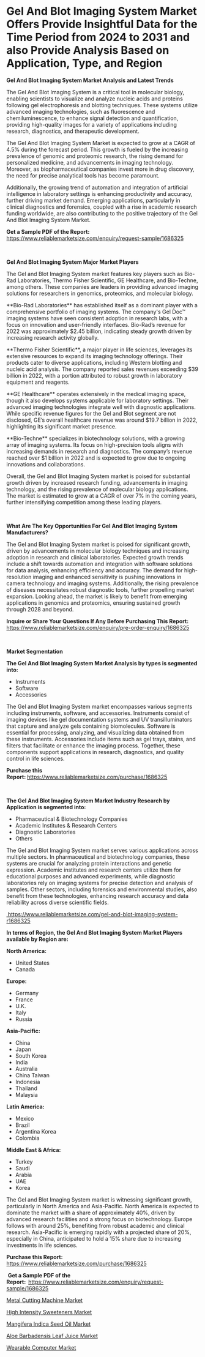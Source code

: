 <p><h1>Gel And Blot Imaging System Market Offers Provide Insightful Data for the Time Period from 2024 to 2031 and also Provide Analysis Based on Application, Type, and Region</h1></p><p><strong>Gel And Blot Imaging System Market Analysis and Latest Trends</strong></p>
<p><p>The Gel And Blot Imaging System is a critical tool in molecular biology, enabling scientists to visualize and analyze nucleic acids and proteins following gel electrophoresis and blotting techniques. These systems utilize advanced imaging technologies, such as fluorescence and chemiluminescence, to enhance signal detection and quantification, providing high-quality images for a variety of applications including research, diagnostics, and therapeutic development.</p><p>The Gel And Blot Imaging System Market is expected to grow at a CAGR of 4.5% during the forecast period. This growth is fueled by the increasing prevalence of genomic and proteomic research, the rising demand for personalized medicine, and advancements in imaging technology. Moreover, as biopharmaceutical companies invest more in drug discovery, the need for precise analytical tools has become paramount. </p><p>Additionally, the growing trend of automation and integration of artificial intelligence in laboratory settings is enhancing productivity and accuracy, further driving market demand. Emerging applications, particularly in clinical diagnostics and forensics, coupled with a rise in academic research funding worldwide, are also contributing to the positive trajectory of the Gel And Blot Imaging System Market.</p></p>
<p><strong>Get a Sample PDF of the Report:&nbsp;</strong> <a href="https://www.reliablemarketsize.com/enquiry/request-sample/1686325?utm_campaign=973&utm_medium=2&utm_source=Github&utm_content=ia&utm_term=17122024&utm_id=gel-and-blot-imaging-system">https://www.reliablemarketsize.com/enquiry/request-sample/1686325</a></p>
<p>&nbsp;</p>
<p><strong>Gel And Blot Imaging System Major Market Players</strong></p>
<p><p>The Gel and Blot Imaging System market features key players such as Bio-Rad Laboratories, Thermo Fisher Scientific, GE Healthcare, and Bio-Techne, among others. These companies are leaders in providing advanced imaging solutions for researchers in genomics, proteomics, and molecular biology.</p><p>**Bio-Rad Laboratories** has established itself as a dominant player with a comprehensive portfolio of imaging systems. The company's Gel Doc™ imaging systems have seen consistent adoption in research labs, with a focus on innovation and user-friendly interfaces. Bio-Rad’s revenue for 2022 was approximately $2.45 billion, indicating steady growth driven by increasing research activity globally.</p><p>**Thermo Fisher Scientific**, a major player in life sciences, leverages its extensive resources to expand its imaging technology offerings. Their products cater to diverse applications, including Western blotting and nucleic acid analysis. The company reported sales revenues exceeding $39 billion in 2022, with a portion attributed to robust growth in laboratory equipment and reagents.</p><p>**GE Healthcare** operates extensively in the medical imaging space, though it also develops systems applicable for laboratory settings. Their advanced imaging technologies integrate well with diagnostic applications. While specific revenue figures for the Gel and Blot segment are not disclosed, GE’s overall healthcare revenue was around $19.7 billion in 2022, highlighting its significant market presence.</p><p>**Bio-Techne** specializes in biotechnology solutions, with a growing array of imaging systems. Its focus on high-precision tools aligns with increasing demands in research and diagnostics. The company’s revenue reached over $1 billion in 2022 and is expected to grow due to ongoing innovations and collaborations.</p><p>Overall, the Gel and Blot Imaging System market is poised for substantial growth driven by increased research funding, advancements in imaging technology, and the rising prevalence of molecular biology applications. The market is estimated to grow at a CAGR of over 7% in the coming years, further intensifying competition among these leading players.</p></p>
<p>&nbsp;</p>
<p><strong>What Are The Key Opportunities For Gel And Blot Imaging System Manufacturers?</strong></p>
<p><p>The Gel and Blot Imaging System market is poised for significant growth, driven by advancements in molecular biology techniques and increasing adoption in research and clinical laboratories. Expected growth trends include a shift towards automation and integration with software solutions for data analysis, enhancing efficiency and accuracy. The demand for high-resolution imaging and enhanced sensitivity is pushing innovations in camera technology and imaging systems. Additionally, the rising prevalence of diseases necessitates robust diagnostic tools, further propelling market expansion. Looking ahead, the market is likely to benefit from emerging applications in genomics and proteomics, ensuring sustained growth through 2028 and beyond.</p></p>
<p><strong>Inquire or Share Your Questions If Any Before Purchasing This Report:</strong> <a href="https://www.reliablemarketsize.com/enquiry/pre-order-enquiry/1686325?utm_campaign=973&utm_medium=2&utm_source=Github&utm_content=ia&utm_term=17122024&utm_id=gel-and-blot-imaging-system">https://www.reliablemarketsize.com/enquiry/pre-order-enquiry/1686325</a></p>
<p>&nbsp;</p>
<p><strong>Market Segmentation</strong></p>
<p><strong>The Gel And Blot Imaging System Market Analysis by types is segmented into:</strong></p>
<p><ul><li>Instruments</li><li>Software</li><li>Accessories</li></ul></p>
<p><p>The Gel and Blot Imaging System market encompasses various segments including instruments, software, and accessories. Instruments consist of imaging devices like gel documentation systems and UV transilluminators that capture and analyze gels containing biomolecules. Software is essential for processing, analyzing, and visualizing data obtained from these instruments. Accessories include items such as gel trays, stains, and filters that facilitate or enhance the imaging process. Together, these components support applications in research, diagnostics, and quality control in life sciences.</p></p>
<p><strong>Purchase this Report:&nbsp;</strong><a href="https://www.reliablemarketsize.com/purchase/1686325?utm_campaign=973&utm_medium=2&utm_source=Github&utm_content=ia&utm_term=17122024&utm_id=gel-and-blot-imaging-system">https://www.reliablemarketsize.com/purchase/1686325</a></p>
<p>&nbsp;</p>
<p><strong>The Gel And Blot Imaging System Market Industry Research by Application is segmented into:</strong></p>
<p><ul><li>Pharmaceutical & Biotechnology Companies</li><li>Academic Institutes & Research Centers</li><li>Diagnostic Laboratories</li><li>Others</li></ul></p>
<p><p>The Gel and Blot Imaging System market serves various applications across multiple sectors. In pharmaceutical and biotechnology companies, these systems are crucial for analyzing protein interactions and genetic expression. Academic institutes and research centers utilize them for educational purposes and advanced experiments, while diagnostic laboratories rely on imaging systems for precise detection and analysis of samples. Other sectors, including forensics and environmental studies, also benefit from these technologies, enhancing research accuracy and data reliability across diverse scientific fields.</p></p>
<p><a href="https://www.reliablemarketsize.com/gel-and-blot-imaging-system-r1686325?utm_campaign=973&utm_medium=2&utm_source=Github&utm_content=ia&utm_term=17122024&utm_id=gel-and-blot-imaging-system">&nbsp;https://www.reliablemarketsize.com/gel-and-blot-imaging-system-r1686325</a></p>
<p><strong>In terms of Region, the Gel And Blot Imaging System Market Players available by Region are:</strong></p>
<p>
    <p> <strong> North America: </strong>
        <ul>
            <li>United States</li>
            <li>Canada</li>
        </ul>
        </p> 
    <p> <strong> Europe: </strong>
        <ul>
            <li>Germany</li>
            <li>France</li>
            <li>U.K.</li>
            <li>Italy</li>
            <li>Russia</li>
        </ul>
        </p> 
    <p> <strong> Asia-Pacific: </strong>
        <ul>
            <li>China</li>
            <li>Japan</li>
            <li>South Korea</li>
            <li>India</li>
            <li>Australia</li>
            <li>China Taiwan</li>
            <li>Indonesia</li>
            <li>Thailand</li>
            <li>Malaysia</li>
        </ul>
        </p> 
    <p> <strong> Latin America: </strong>
        <ul>
            <li>Mexico</li>
            <li>Brazil</li>
            <li>Argentina Korea</li>
            <li>Colombia</li>
        </ul>
        </p> 
    <p> <strong> Middle East & Africa: </strong>
        <ul>
            <li>Turkey</li>
            <li>Saudi</li>
            <li>Arabia</li>
            <li>UAE</li>
            <li>Korea</li>
        </ul>
    </p>
    </p>
<p><p>The Gel and Blot Imaging System market is witnessing significant growth, particularly in North America and Asia-Pacific. North America is expected to dominate the market with a share of approximately 40%, driven by advanced research facilities and a strong focus on biotechnology. Europe follows with around 25%, benefiting from robust academic and clinical research. Asia-Pacific is emerging rapidly with a projected share of 20%, especially in China, anticipated to hold a 15% share due to increasing investments in life sciences.</p></p>
<p><strong>Purchase this Report: </strong><a href="https://www.reliablemarketsize.com/purchase/1686325?utm_campaign=973&utm_medium=2&utm_source=Github&utm_content=ia&utm_term=17122024&utm_id=gel-and-blot-imaging-system">https://www.reliablemarketsize.com/purchase/1686325</a></p>
<p>&nbsp;<strong>Get a Sample PDF of the Report:&nbsp;&nbsp;</strong><a href="https://www.reliablemarketsize.com/enquiry/request-sample/1686325?utm_campaign=973&utm_medium=2&utm_source=Github&utm_content=ia&utm_term=17122024&utm_id=gel-and-blot-imaging-system">https://www.reliablemarketsize.com/enquiry/request-sample/1686325</a></p>
<p><strong></strong></p>
<p><p><a href="https://www.linkedin.com/pulse/comprehensive-growth-insights-metal-cutting-machine-market-ffnjf?utm_campaign=973&utm_medium=2&utm_source=Github&utm_content=ia&utm_term=17122024&utm_id=gel-and-blot-imaging-system">Metal Cutting Machine Market</a></p><p><a href="https://www.linkedin.com/pulse/global-high-intensity-sweeteners-market-set-grow-despite-change-na3ke?utm_campaign=973&utm_medium=2&utm_source=Github&utm_content=ia&utm_term=17122024&utm_id=gel-and-blot-imaging-system">High Intensity Sweeteners Market</a></p><p><a href="https://github.com/kimberjam0i/Market-Research-Report-List-1/blob/main/mangifera-indica-seed-oil-market.md?utm_campaign=973&utm_medium=2&utm_source=Github&utm_content=ia&utm_term=17122024&utm_id=gel-and-blot-imaging-system">Mangifera Indica Seed Oil Market</a></p><p><a href="https://github.com/ElviraLeka1962/Market-Research-Report-List-1/blob/main/aloe-barbadensis-leaf-juice-market.md?utm_campaign=973&utm_medium=2&utm_source=Github&utm_content=ia&utm_term=17122024&utm_id=gel-and-blot-imaging-system">Aloe Barbadensis Leaf Juice Market</a></p><p><a href="https://www.linkedin.com/pulse/wearable-computer-market-research-report-business-insights-projected-ye3nf?utm_campaign=973&utm_medium=2&utm_source=Github&utm_content=ia&utm_term=17122024&utm_id=gel-and-blot-imaging-system">Wearable Computer Market</a></p></p>